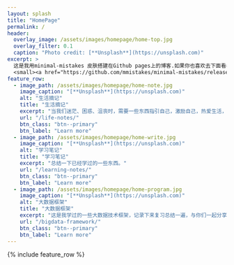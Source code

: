 ```yaml
---
layout: splash
title: "HomePage"
permalink: /
header:
  overlay_image: /assets/images/homepage/home-top.jpg
  overlay_filter: 0.1
  caption: "Photo credit: [**Unsplash**](https://unsplash.com)"
excerpt: >
  这是我用minimal-mistakes 皮肤搭建在Github pages上的博客.如果你也喜欢去下面看看吧！very cool！<br />
  <small><a href="https://github.com/mmistakes/minimal-mistakes/releases/tag/4.19.0">minimal-mistakes最新版本</a></small>
feature_row:
  - image_path: /assets/images/homepage/home-note.jpg
    image_caption: "[**Unsplash**](https://unsplash.com)"
    alt: "生活摘记"
    title: "生活摘记"
    excerpt: "当我们迷茫、困惑、沮丧时，需要一些东西指引自己，激励自己，热爱生活，追求梦想。"
    url: "/life-notes/"
    btn_class: "btn--primary"
    btn_label: "Learn more"
  - image_path: /assets/images/homepage/home-write.jpg
    image_caption: "[**Unsplash**](https://unsplash.com)"
    alt: "学习笔记"
    title: "学习笔记"
    excerpt: "总结一下已经学过的一些东西。"
    url: "/learning-notes/"
    btn_class: "btn--primary"
    btn_label: "Learn more"
  - image_path: /assets/images/homepage/home-program.jpg
    image_caption: "[**Unsplash**](https://unsplash.com)"
    alt: "大数据框架"
    title: "大数据框架"
    excerpt: "这是我学过的一些大数据技术框架，记录下来复习总结一遍，与你们一起分享、成长。"
    url: "/bigdata-framework/"
    btn_class: "btn--primary"
    btn_label: "Learn more"
---
```


{% include feature_row %}

